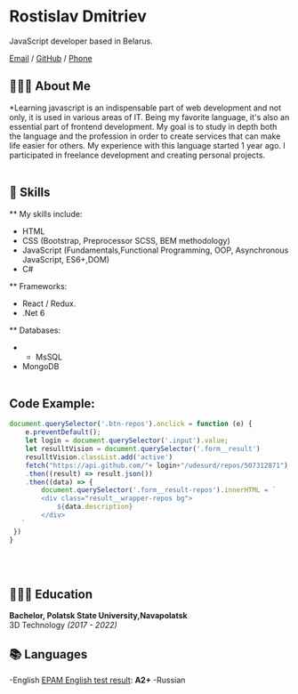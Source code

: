 # Rostislav Dmitriev
JavaScript developer based in Belarus.<br>

[Email](mailto:udesurd@gmail.com) / [GitHub](https://github.com/udesurd/) / [Phone](+375296437427)

## 👨🏻‍💻 About Me

*Learning javascript is an indispensable part of web development and not only, it is used in various areas of IT. 
Being my favorite language, it's also an essential part of frontend development.
My goal is to study in depth both the language and the profession in order to create services that can make life easier for others.
My experience with this language started 1 year ago. I participated in freelance development and creating personal projects.
<br><br>

## 🦤 Skills

** My skills include:
- HTML 
- CSS (Bootstrap, Preprocessor SCSS, BEM methodology)
- JavaScript (Fundamentals,Functional Programming, OOP, Asynchronous JavaScript, ES6+,DOM)
- C#

** Frameworks:
- React / Redux.
- .Net 6

** Databases:
- - MsSQL
- MongoDB
<br><br>

## Code Example:

```js
document.querySelector('.btn-repos').onclick = function (e) {
    e.preventDefault();
    let login = document.querySelector('.input').value;
    let resulltVision = document.querySelector('.form__result')
    resulltVision.classList.add('active')
    fetch("https://api.github.com/"+ login+"/udesurd/repos/507312871")
    .then((result) => result.json())
    .then((data) => {
        document.querySelector('.form__result-repos').innerHTML = `
        <div class="result__wrapper-repos bg">
            ${data.description}
        </div>
   `
 })
}
```
<br><br>

## 👨🏻‍🎓 Education

**Bachelor, Polatsk State University,Navapolatsk**<br>
3D Technology _(2017 - 2022)_ <br>

## 📚 Languages

-English [EPAM English test result]([https://examinator.epam.com/Main/PersonalAssignments](https://examinator.epam.com/Main/PersonalAssignments/438259)): **A2+**
-Russian

<br>
<br>




